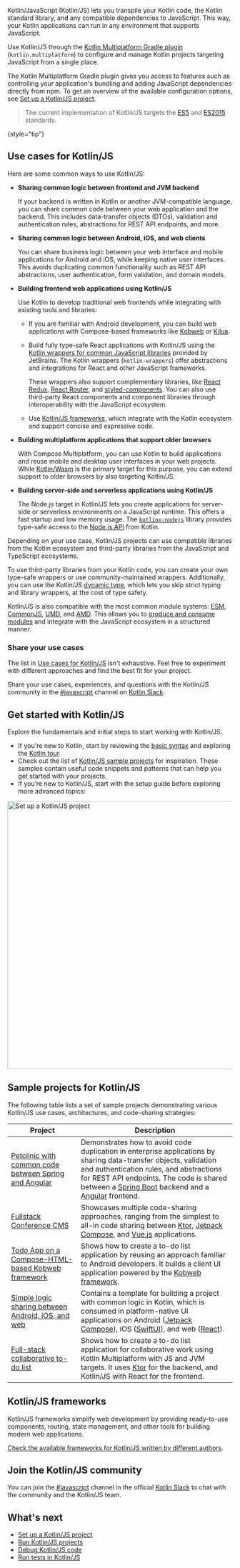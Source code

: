 [//]: # (title: Kotlin/JavaScript)

Kotlin/JavaScript (Kotlin/JS) lets you transpile your Kotlin code, the Kotlin standard library, and any compatible dependencies
to JavaScript. This way, your Kotlin applications can run in any environment that supports JavaScript.

Use Kotlin/JS through the [Kotlin Multiplatform Gradle plugin](https://kotlinlang.org/docs/multiplatform/multiplatform-dsl-reference.html) (`kotlin.multiplatform`) to configure and manage 
Kotlin projects targeting JavaScript from a single place.

The Kotlin Multiplatform Gradle plugin gives you access to features
such as controlling your application's bundling and adding JavaScript dependencies directly from npm.
To get an overview of the available configuration options, see [Set up a Kotlin/JS project](js-project-setup.md).

> The current implementation of Kotlin/JS targets the [ES5](https://www.ecma-international.org/ecma-262/5.1/) and [ES2015](https://262.ecma-international.org/6.0/) standards.
>
{style="tip"}


## Use cases for Kotlin/JS

Here are some common ways to use Kotlin/JS:

*  **Sharing common logic between frontend and JVM backend**

   If your backend is written in Kotlin or another JVM-compatible language,
      you can share common code between your web application and the backend.
      This includes data-transfer objects (DTOs), validation and authentication rules, abstractions for REST API endpoints, and more.

*  **Sharing common logic between Android, iOS, and web clients**

   You can share business logic between your web interface and mobile applications for Android and iOS, 
   while keeping native user interfaces. This avoids duplicating common functionality such as REST API abstractions, 
   user authentication, form validation,
     and domain models.

* **Building frontend web applications using Kotlin/JS**

     Use Kotlin to develop traditional web frontends while integrating with existing tools and libraries:

     * If you are familiar with Android development, you can build web applications with
       Compose-based frameworks like [Kobweb](https://kobweb.varabyte.com/) or [Kilua](https://kilua.dev/).
     * Build fully type-safe React applications with Kotlin/JS using the [Kotlin wrappers for common JavaScript libraries](https://github.com/JetBrains/kotlin-wrappers)
       provided by JetBrains. The Kotlin wrappers (`kotlin-wrappers`) offer abstractions and integrations for React and other JavaScript frameworks.
       
       These wrappers also support complementary libraries, like
       [React Redux](https://react-redux.js.org/), [React Router](https://reactrouter.com/), and [styled-components](https://styled-components.com/). 
       You can also use third-party React components and component libraries through interoperability with the JavaScript ecosystem.
  
     * Use [Kotlin/JS frameworks](js-frameworks.md),
       which integrate with the Kotlin ecosystem and support concise and expressive code.

*  **Building multiplatform applications that support older browsers**

      With Compose Multiplatform, you can use Kotlin to build applications and reuse mobile and desktop user interfaces in your web projects.
      While [Kotlin/Wasm](wasm-overview.md) is the primary target for this purpose, you can extend support to older browsers by also targeting Kotlin/JS.

* **Building server-side and serverless applications using Kotlin/JS**

  The Node.js target in Kotlin/JS lets you create applications for server-side or serverless environments on a JavaScript 
  runtime. This offers a fast startup and low memory usage. The [`kotlinx-nodejs`](https://github.com/Kotlin/kotlinx-nodejs) library
    provides type-safe access to the [Node.js API](https://nodejs.org/docs/latest/api/) from Kotlin.

Depending on your use case, Kotlin/JS projects can use compatible libraries from the Kotlin ecosystem and 
third-party libraries from the JavaScript and TypeScript ecosystems. 

To use third-party libraries from your Kotlin code, you can create your own type-safe wrappers or use community-maintained wrappers. 
Additionally, you can use the Kotlin/JS [dynamic type](dynamic-type.md), which lets you skip strict typing and library wrappers, at the cost of type safety.

Kotlin/JS is also compatible with the most common module systems: [ESM](https://tc39.es/ecma262/#sec-modules), [CommonJS](https://nodejs.org/api/modules.html#modules-commonjs-modules), 
[UMD](https://github.com/umdjs/umd), and [AMD](https://github.com/amdjs/amdjs-api).
This allows you to [produce and consume modules](js-modules.md) and integrate with the JavaScript ecosystem in a structured manner.

### Share your use cases

The list in [Use cases for Kotlin/JS](#use-cases-for-kotlin-js) isn't exhaustive. Feel free to experiment with different approaches
and find the best fit for your project.

Share your use cases, experiences, and questions with the Kotlin/JS community in the [#javascript](https://kotlinlang.slack.com/archives/C0B8L3U69) channel on [Kotlin Slack](https://surveys.jetbrains.com/s3/kotlin-slack-sign-up).

## Get started with Kotlin/JS

Explore the fundamentals and initial steps to start working with Kotlin/JS:

* If you're new to Kotlin, start by reviewing the [basic syntax](basic-syntax.md) and exploring the [Kotlin tour](kotlin-tour-welcome.md).
* Check out the list of [Kotlin/JS sample projects](#sample-projects-for-kotlin-js) for inspiration. These samples contain 
  useful code snippets and patterns that can help you get started with your projects.
* If you’re new to Kotlin/JS, start with the setup guide before exploring more advanced topics:

<a href="js-project-setup.md"><img src="js-set-up-project.svg" width="600" alt="Set up a Kotlin/JS project" style="block"/></a>

## Sample projects for Kotlin/JS

The following table lists a set of sample projects demonstrating various Kotlin/JS use cases, architectures, and code-sharing strategies:

| Project                                                                                                                           | Description                                                                                                                                                                                                                                                                                                                      |
|-----------------------------------------------------------------------------------------------------------------------------------|----------------------------------------------------------------------------------------------------------------------------------------------------------------------------------------------------------------------------------------------------------------------------------------------------------------------------------|
| [Petclinic with common code between Spring and Angular](https://github.com/Kotlin/kmp-spring-petclinic/#readme)                   | Demonstrates how to avoid code duplication in enterprise applications by sharing data-transfer objects, validation and authentication rules, and abstractions for REST API endpoints. The code is shared between a [Spring Boot](https://spring.io/projects/spring-boot) backend and a [Angular](https://angular.dev/) frontend. |
| [Fullstack Conference CMS](https://github.com/Kotlin/kmp-fullstack-conference-cms/#readme)                                        | Showcases multiple code-sharing approaches, ranging from the simplest to all-in code sharing between [Ktor](https://ktor.io/), [Jetpack Compose](https://developer.android.com/compose), and [Vue.js](https://vuejs.org/) applications.                                                                                          |
| [Todo App on a Compose-HTML-based Kobweb framework](https://github.com/varabyte/kobweb-templates/tree/main/examples/todo/#readme) | Shows how to create a to-do list application by reusing an approach familiar to Android developers. It builds a client UI application powered by the [Kobweb framework](https://kobweb.varabyte.com/).                                                                                                                           |
| [Simple logic sharing between Android, iOS, and web](https://github.com/Kotlin/kmp-logic-sharing-simple-example/#readme)          | Contains a template for building a project with common logic in Kotlin, which is consumed in platform-native UI applications on Android ([Jetpack Compose](https://developer.android.com/compose)), iOS ([SwiftUI](https://developer.apple.com/tutorials/swiftui/)), and web ([React](https://react.dev/)).                      |
| [Full-stack collaborative to-do list](https://github.com/kotlin-hands-on/jvm-js-fullstack/#readme)                                | Shows how to create a to-do list application for collaborative work using Kotlin Multiplatform with JS and JVM targets. It uses [Ktor](https://ktor.io/) for the backend, and Kotlin/JS with React for the frontend.                                                                                                             |

## Kotlin/JS frameworks

Kotlin/JS frameworks simplify web development by providing ready-to-use components, routing, state management, and other tools for building modern web applications.

[Check the available frameworks for Kotlin/JS written by different authors](js-frameworks.md).

## Join the Kotlin/JS community

You can join the [#javascript](https://kotlinlang.slack.com/archives/C0B8L3U69) channel in the official [Kotlin Slack](https://surveys.jetbrains.com/s3/kotlin-slack-sign-up)
to chat with the community and the Kotlin/JS team.

## What's next

* [Set up a Kotlin/JS project](js-project-setup.md)
* [Run Kotlin/JS projects](running-kotlin-js.md)
* [Debug Kotlin/JS code](js-debugging.md)
* [Run tests in Kotlin/JS](js-running-tests.md)
